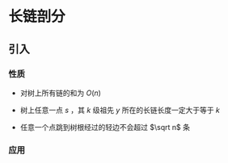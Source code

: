#   长链剖分

##  引入

### 性质

- 对树上所有链的和为 $O(n)$

- 树上任意一点 $s$ ，其 $k$ 级祖先 $y$ 所在的长链长度一定大于等于 $k$

- 任意一个点跳到树根经过的轻边不会超过 $\sqrt n$ 条

### 应用
